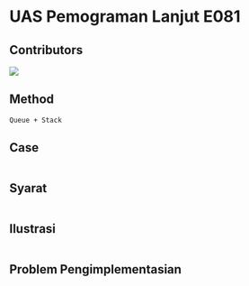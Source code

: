 # UAS Pemograman Lanjut  E081

## Contributors

<a href = "https://github.com/iyansaputra/UAS_CUY/graphs/contributors">
  <img src = "https://contrib.rocks/image?repo=iyansaputra/UAS_CUY"/>
</a>


## Method

```
Queue + Stack
```
## Case


```
```
## Syarat

```
```
## Ilustrasi
```

```
## Problem Pengimplementasian
